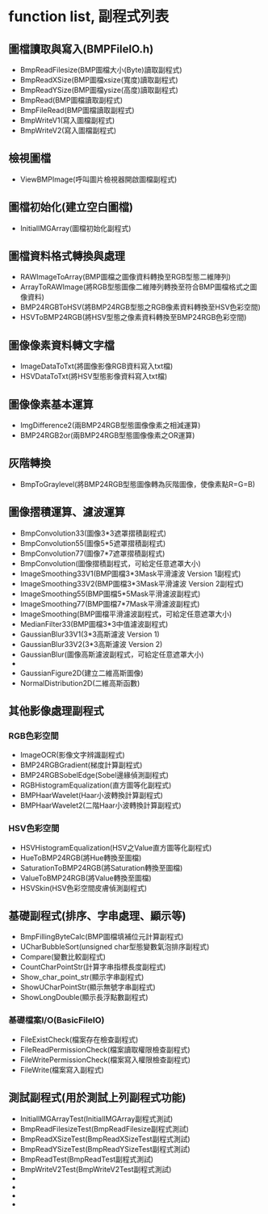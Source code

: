 # function list, 副程式列表

## 圖檔讀取與寫入(BMPFileIO.h)
- BmpReadFilesize(BMP圖檔大小(Byte)讀取副程式)
- BmpReadXSize(BMP圖檔xsize(寬度)讀取副程式)
- BmpReadYSize(BMP圖檔ysize(高度)讀取副程式)
- BmpRead(BMP圖檔讀取副程式)
- BmpFileRead(BMP圖檔讀取副程式)
- BmpWriteV1(寫入圖檔副程式)
- BmpWriteV2(寫入圖檔副程式)

## 檢視圖檔

- ViewBMPImage(呼叫圖片檢視器開啟圖檔副程式)

## 圖檔初始化(建立空白圖檔)

- InitialIMGArray(圖檔初始化副程式)

## 圖檔資料格式轉換與處理

- RAWImageToArray(BMP圖檔之圖像資料轉換至RGB型態二維陣列)
- ArrayToRAWImage(將RGB型態圖像二維陣列轉換至符合BMP圖檔格式之圖像資料)
- BMP24RGBToHSV(將BMP24RGB型態之RGB像素資料轉換至HSV色彩空間)
- HSVToBMP24RGB(將HSV型態之像素資料轉換至BMP24RGB色彩空間)

## 圖像像素資料轉文字檔

- ImageDataToTxt(將圖像影像RGB資料寫入txt檔)
- HSVDataToTxt(將HSV型態影像資料寫入txt檔)

## 圖像像素基本運算

- ImgDifference2(兩BMP24RGB型態圖像像素之相減運算)
- BMP24RGB2or(兩BMP24RGB型態圖像像素之OR運算)

## 灰階轉換

- BmpToGraylevel(將BMP24RGB型態圖像轉為灰階圖像，使像素點R=G=B)

## 圖像摺積運算、濾波運算

- BmpConvolution33(圖像3*3遮罩摺積副程式)
- BmpConvolution55(圖像5*5遮罩摺積副程式)
- BmpConvolution77(圖像7*7遮罩摺積副程式)
- BmpConvolution(圖像摺積副程式，可給定任意遮罩大小)
- ImageSmoothing33V1(BMP圖檔3*3Mask平滑濾波 Version 1副程式)
- ImageSmoothing33V2(BMP圖檔3*3Mask平滑濾波 Version 2副程式)
- ImageSmoothing55(BMP圖檔5*5Mask平滑濾波副程式)
- ImageSmoothing77(BMP圖檔7*7Mask平滑濾波副程式)
- ImageSmoothing(BMP圖檔平滑濾波副程式，可給定任意遮罩大小)
- MedianFilter33(BMP圖檔3*3中值濾波副程式)
- GaussianBlur33V1(3*3高斯濾波 Version 1)
- GaussianBlur33V2(3*3高斯濾波 Version 2)
- GaussianBlur(圖像高斯濾波副程式，可給定任意遮罩大小)
- 
- GaussianFigure2D(建立二維高斯圖像)
- NormalDistribution2D(二維高斯函數)

## 其他影像處理副程式

### RGB色彩空間

- ImageOCR(影像文字辨識副程式)
- BMP24RGBGradient(梯度計算副程式)
- BMP24RGBSobelEdge(Sobel邊緣偵測副程式)
- RGBHistogramEqualization(直方圖等化副程式)
- BMPHaarWavelet(Haar小波轉換計算副程式)
- BMPHaarWavelet2(二階Haar小波轉換計算副程式)

### HSV色彩空間

- HSVHistogramEqualization(HSV之Value直方圖等化副程式)
- HueToBMP24RGB(將Hue轉換至圖檔)
- SaturationToBMP24RGB(將Saturation轉換至圖檔)
- ValueToBMP24RGB(將Value轉換至圖檔)
- HSVSkin(HSV色彩空間皮膚偵測副程式)

## 基礎副程式(排序、字串處理、顯示等)

- BmpFillingByteCalc(BMP圖檔填補位元計算副程式)
- UCharBubbleSort(unsigned char型態變數氣泡排序副程式)
- Compare(變數比較副程式)
- CountCharPointStr(計算字串指標長度副程式)
- Show_char_point_str(顯示字串副程式)
- ShowUCharPointStr(顯示無號字串副程式)
- ShowLongDouble(顯示長浮點數副程式)

### 基礎檔案I/O(BasicFileIO)

- FileExistCheck(檔案存在檢查副程式)
- FileReadPermissionCheck(檔案讀取權限檢查副程式)
- FileWritePermissionCheck(檔案寫入權限檢查副程式)
- FileWrite(檔案寫入副程式)

## 測試副程式(用於測試上列副程式功能)

- InitialIMGArrayTest(InitialIMGArray副程式測試)
- BmpReadFilesizeTest(BmpReadFilesize副程式測試)
- BmpReadXSizeTest(BmpReadXSizeTest副程式測試)
- BmpReadYSizeTest(BmpReadYSizeTest副程式測試)
- BmpReadTest(BmpReadTest副程式測試)
- BmpWriteV2Test(BmpWriteV2Test副程式測試)
- 
- 
- 
- 





